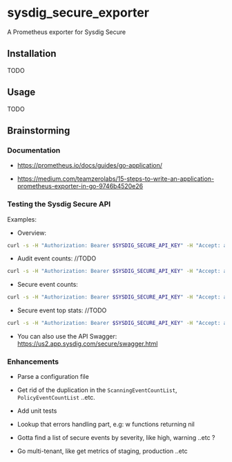 # sysdig_secure_exporter

A Prometheus exporter for Sysdig Secure

## Installation

TODO

## Usage

TODO

## Brainstorming

### Documentation

- <https://prometheus.io/docs/guides/go-application/>

- <https://medium.com/teamzerolabs/15-steps-to-write-an-application-prometheus-exporter-in-go-9746b4520e26>

### Testing the Sysdig Secure API

Examples:

- Overview:

```bash
curl -s -H "Authorization: Bearer $SYSDIG_SECURE_API_KEY" -H "Accept: application/json" -X GET https://us2.app.sysdig.com/api/v1/secure/overview | jq
```

- Audit event counts: //TODO

```bash
curl -s -H "Authorization: Bearer $SYSDIG_SECURE_API_KEY" -H "Accept: application/json" -X GET 'https://us2.app.sysdig.com/api/v1/activityAudit/events?from=1654074448000000000&to=1655284048000000000' | jq
```

- Secure event counts:

```bash
curl -s -H "Authorization: Bearer $SYSDIG_SECURE_API_KEY" -H "Accept: application/json" -X GET 'https://us2.app.sysdig.com/api/v1/secureEvents/count?from=1661381789000000000&to=1661425589000000000' | jq
```

- Secure event top stats: //TODO

```bash
curl -s -H "Authorization: Bearer $SYSDIG_SECURE_API_KEY" -H "Accept: application/json" -X GET 'https://us2.app.sysdig.com/api/v1/secureEvents/topStats?from=1663407015319849400&to=1663493415319849400&rows=5' | jq
```

- You can also use the API Swagger: <https://us2.app.sysdig.com/secure/swagger.html>

### Enhancements

- Parse a configuration file

- Get rid of the duplication in the `ScanningEventCountList`, `PolicyEventCountList` ..etc.

- Add unit tests

- Lookup that errors handling part, e.g: w functions returning nil

- Gotta find a list of secure events by severity, like high, warning ..etc ?

- Go multi-tenant, like get metrics of staging, production ..etc